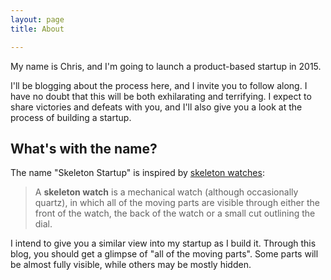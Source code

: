 ```yaml
---
layout: page
title: About

---
```


My name is Chris, and I'm going to launch a product-based startup in 2015.

I'll be blogging about the process here, and I invite you to follow along. I have no doubt that this will be both exhilarating and terrifying. I expect to share victories and defeats with you, and I'll also give you a look at the process of building a startup.

## What's with the name? ##

The name "Skeleton Startup" is inspired by [skeleton watches][1]:

> A **skeleton watch** is a mechanical watch (although occasionally quartz), in which all of the moving parts are visible through either the front of the watch, the back of the watch or a small cut outlining the dial.

I intend to give you a similar view into my startup as I build it. Through this blog, you should get a glimpse of "all of the moving parts". Some parts will be almost fully visible, while others may be mostly hidden.

[1]: http://en.wikipedia.org/wiki/Skeleton_watch
